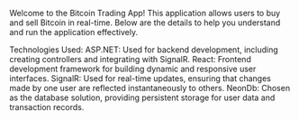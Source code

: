 Welcome to the Bitcoin Trading App! This application allows users to buy and sell Bitcoin in real-time. Below are the details to help you understand and run the application effectively.

Technologies Used:
ASP.NET: Used for backend development, including creating controllers and integrating with SignalR.
React: Frontend development framework for building dynamic and responsive user interfaces.
SignalR: Used for real-time updates, ensuring that changes made by one user are reflected instantaneously to others.
NeonDb: Chosen as the database solution, providing persistent storage for user data and transaction records.
